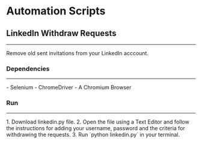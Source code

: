 # Automation Scripts

## LinkedIn Withdraw Requests
<hr/>
Remove old sent invitations from your LinkedIn acccount.


### Dependencies
<hr/>
- Selenium
- ChromeDriver
- A Chromium Browser


### Run
<hr/>
1. Download linkedin.py file.
2. Open the file using a Text Editor and follow the instructions for adding your username, password and the criteria for withdrawing the requests.
3. Run `python linkedin.py` in your terminal. 
